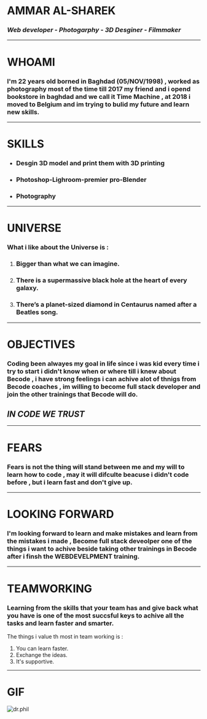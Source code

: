 # AMMAR AL-SHAREK 
### *Web developer* - *Photogarphy* - *3D Desginer* - *Filmmaker* 
-----
# WHOAMI 
 ### I'm 22 years old borned in Baghdad (05/NOV/1998) , worked as photography most of the time till 2017 my friend and i opend bookstore in baghdad and we call it **Time Machine** , at 2018 i moved to Belgium and im trying to bulid my future and learn new skills.
 ----
 # SKILLS 
 * ### **Desgin 3D model and print them with 3D printing**
 * ### **Photoshop-Lighroom-premier pro-Blender** 
 * ### **Photography** 
----
# UNIVERSE 
### **What i like about the Universe is** :
1. ### Bigger than what we can imagine.
2. ### There is a supermassive black hole at the heart of every galaxy.
3. ### There’s a planet-sized diamond in Centaurus named after a Beatles song.
-----
# OBJECTIVES
### Coding been alwayes my goal in life since i was kid every time i try to start i didn't know when or where till i knew about **Becode** , i have strong feelings i can achive alot of thnigs from **Becode** coaches , im willing to become full stack developer and join the other trainings that **Becode** will do.
## *IN CODE WE TRUST*
---
# FEARS
### Fears is not the thing will stand between me and my will to learn how to code , may it will difculte beacuse i didn't code before , but i learn fast and don't give up.
----
# LOOKING FORWARD
### I'm looking forward to learn and make mistakes and learn from the mistakes i made , Become full stack deveolper one of the things i want to achive beside taking other trainings in **Becode** after i finsh the WEBDEVELPMENT training.
-----
# TEAMWORKING
### Learning from the skills that your team has and give back what you have is one of the most succsful keys to achive all the tasks and learn faster and smarter.
The things i value th most in team working is :
1. You can learn faster.
2. Exchange the ideas.
3. It's supportive.
-----
# GIF
![dr.phil](https://media4.giphy.com/media/3o7qDOUZq9Y21izzW0/giphy.gif?cid=ecf05e47cblf3r9gl3d0sf7ele9lpagwfo65jaffnnynpjsy&rid=giphy.gif&ct=g)